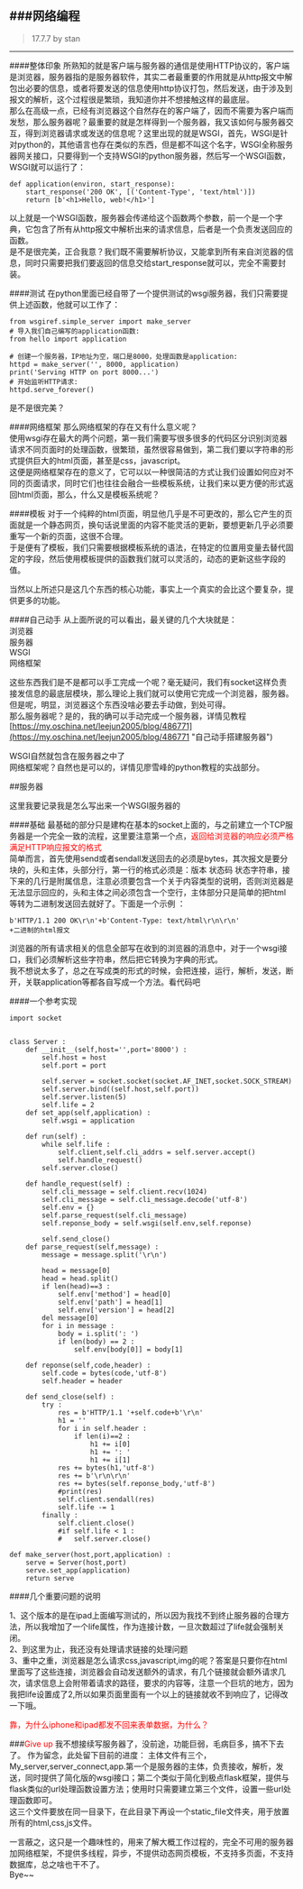 ###网络编程
---
> 17.7.7  by stan

---

####整体印象
所熟知的就是客户端与服务器的通信是使用HTTP协议的，客户端是浏览器，服务器指的是服务器软件，其实二者最重要的作用就是从http报文中解包出必要的信息，或者将要发送的信息使用http协议打包，然后发送，由于涉及到报文的解析，这个过程很是繁琐，我知道你并不想接触这样的最底层。  
那么在高级一点，已经有浏览器这个自然存在的客户端了，因而不需要为客户端而发愁，那么服务器呢？最重要的就是怎样得到一个服务器，我又该如何与服务器交互，得到浏览器请求或发送的信息呢？这里出现的就是WSGI，首先，WSGI是针对python的，其他语言也存在类似的东西，但是都不叫这个名字，WSGI全称服务器网关接口，只要得到一个支持WSGI的python服务器，然后写一个WSGI函数，WSGI就可以运行了： 
 	
	def application(environ, start_response):
    	start_response('200 OK', [('Content-Type', 'text/html')])
    	return [b'<h1>Hello, web!</h1>']

以上就是一个WSGI函数，服务器会传递给这个函数两个参数，前一个是一个字典，它包含了所有从http报文中解析出来的请求信息，后者是一个负责发送回应的函数。  
是不是很完美，正合我意？我们既不需要解析协议，又能拿到所有来自浏览器的信息，同时只需要把我们要返回的信息交给start_response就可以，完全不需要封装。  

####测试
在python里面已经自带了一个提供测试的wsgi服务器，我们只需要提供上述函数，他就可以工作了：
 
	from wsgiref.simple_server import make_server
	# 导入我们自己编写的application函数:
	from hello import application

	# 创建一个服务器，IP地址为空，端口是8000，处理函数是application:
	httpd = make_server('', 8000, application)
	print('Serving HTTP on port 8000...')
	# 开始监听HTTP请求:
	httpd.serve_forever()

是不是很完美？


####网络框架
那么网络框架的存在又有什么意义呢？  
使用wsgi存在最大的两个问题，第一我们需要写很多很多的代码区分识别浏览器请求不同页面时的处理函数，很繁琐，虽然很容易做到，第二我们要以字符串的形式提供巨大的html页面，甚至是css，javascript。  
这便是网络框架存在的意义了，它可以以一种很简洁的方式让我们设置如何应对不同的页面请求，同时它们也往往会融合一些模板系统，让我们来以更方便的形式返回html页面，那么，什么又是模板系统呢？

####模板
对于一个纯粹的html页面，明显他几乎是不可更改的，那么它产生的页面就是一个静态网页，换句话说里面的内容不能灵活的更新，要想更新几乎必须要重写一个新的页面，这很不合理。  
于是便有了模板，我们只需要根据模板系统的语法，在特定的位置用变量去替代固定的字段，然后使用模板提供的函数我们就可以灵活的，动态的更新这些字段的值。  



当然以上所述只是这几个东西的核心功能，事实上一个真实的会比这个要复杂，提供更多的功能。


####自己动手
从上面所说的可以看出，最关键的几个大块就是：  
浏览器  
服务器  
WSGI  
网络框架  

这些东西我们是不是都可以手工完成一个呢？毫无疑问，我们有socket这样负责接发信息的最底层模块，那么理论上我们就可以使用它完成一个浏览器，服务器。  
但是呢，明显，浏览器这个东西没啥必要去手动做，到处可得。  
那么服务器呢？是的，我的确可以手动完成一个服务器，详情见教程[https://my.oschina.net/leejun2005/blog/486771](https://my.oschina.net/leejun2005/blog/486771 "自己动手搭建服务器")

WSGI自然就包含在服务器之中了  
网络框架呢？自然也是可以的，详情见廖雪峰的python教程的实战部分。  


##服务器

这里我要记录我是怎么写出来一个WSGI服务器的  

####基础
最基础的部分只是建构在基本的socket上面的，与之前建立一个TCP服务器是一个完全一致的流程，这里要注意第一个点，<font color='red'>返回给浏览器的响应必须严格满足HTTP响应报文的格式</font>  
简单而言，首先使用send或者sendall发送回去的必须是bytes，其次报文是要分块的，头和主体，头部分行，第一行的格式必须是：版本 状态码 状态字符串，接下来的几行是附属信息，注意必须要包含一个关于内容类型的说明，否则浏览器是无法显示回应的，头和主体之间必须包含一个空行，主体部分只是简单的把html等转为二进制发送回去就好了。下面是一个示例 ：

	b'HTTP/1.1 200 OK\r\n'+b'Content-Type: text/html\r\n\r\n'
	+二进制的html报文

浏览器的所有请求相关的信息全部写在收到的浏览器的消息中，对于一个wsgi接口，我们必须解析这些字符串，然后把它转换为字典的形式。  
我不想说太多了，总之在写成类的形式的时候，会把连接，运行，解析，发送，断开，关联application等都各自写成一个方法。看代码吧

####一个参考实现

	import socket
	
	
	class Server :
		def __init__(self,host='',port='8000') :
			self.host = host
			self.port = port
			
			self.server = socket.socket(socket.AF_INET,socket.SOCK_STREAM)
			self.server.bind((self.host,self.port))
			self.server.listen(5)
			self.life = 2
		def set_app(self,application) :
			self.wsgi = application
			
		def run(self) :
			while self.life :
				self.client,self.cli_addrs = self.server.accept()
				self.handle_request()
			self.server.close()
			
		def handle_request(self) :
			self.cli_message = self.client.recv(1024)
			self.cli_message = self.cli_message.decode('utf-8')
			self.env = {}
			self.parse_request(self.cli_message)
			self.reponse_body = self.wsgi(self.env,self.reponse)
			
			self.send_close()
		def parse_request(self,message) :
			message = message.split('\r\n')
			
			head = message[0]
			head = head.split()
			if len(head)==3 :
				self.env['method'] = head[0]
				self.env['path'] = head[1]
				self.env['version'] = head[2]
			del message[0]
			for i in message :
				body = i.split(': ')
				if len(body) == 2 :
					self.env[body[0]] = body[1]
			
		def reponse(self,code,header) :
			self.code = bytes(code,'utf-8')
			self.header = header
			
		def send_close(self) :
			try :
				res = b'HTTP/1.1 '+self.code+b'\r\n'
				h1 = ''
				for i in self.header :
					if len(i)==2 :
						h1 += i[0]
						h1 += ': '
						h1 += i[1]
				res += bytes(h1,'utf-8')
				res += b'\r\n\r\n'
				res += bytes(self.reponse_body,'utf-8')
				#print(res)
				self.client.sendall(res)
				self.life -= 1
			finally :
				self.client.close()
				#if self.life < 1 :
				#	self.server.close()
	
	def make_server(host,port,application) :
		serve = Server(host,port)
		serve.set_app(application)
		return serve

	
####几个重要问题的说明

1、这个版本的是在ipad上面编写测试的，所以因为我找不到终止服务器的合理方法，所以我增加了一个life属性，作为连接计数，一旦次数超过了life就会强制关闭。  
2、到这里为止，我还没有处理请求链接的处理问题  
3、重中之重，浏览器是怎么请求css,javascript,img的呢？答案是只要你在html里面写了这些连接，浏览器会自动发送额外的请求，有几个链接就会额外请求几次，请求信息上会附带着请求的路径，要求的内容等，注意一个巨坑的地方，因为我把life设置成了2,所以如果页面里面有一个以上的链接就收不到响应了，记得改一下哦。		
		

	
<font color='red'>靠，为什么iphone和ipad都发不回来表单数据，为什么？</font>

###<font color='red'>Give up</font>
我不想接续写服务器了，没前途，功能巨弱，毛病巨多，搞不下去了。
作为留念，此处留下目前的进度：
主体文件有三个，My_server,server_connect,app.第一个是服务器的主体，负责接收，解析，发送，同时提供了简化版的wsgi接口；第二个类似于简化到极点flask框架，提供与flask类似的url处理函数设置方法；使用时只需要建立第三个文件，设置一些url处理函数即可。  
这三个文件要放在同一目录下，在此目录下再设一个static_file文件夹，用于放置所有的html,css,js文件。

一言蔽之，这只是一个趣味性的，用来了解大概工作过程的，完全不可用的服务器加网络框架，不提供多线程，异步，不提供动态网页模板，不支持多页面，不支持数据库，总之啥也干不了。  
Bye~~

